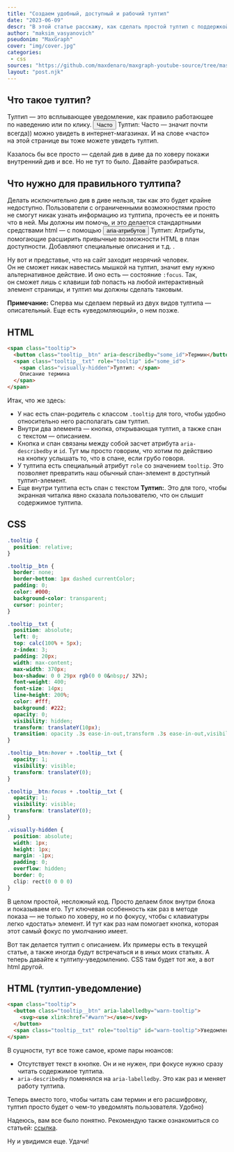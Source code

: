 ```yaml
---
title: "Создаем удобный, доступный и рабочий тултип"
date: "2023-06-09"
descr: "В этой статье расскажу, как сделать простой тултип с поддержкой доступности на HTML и CSS"
author: "maksim_vasyanovich"
pseudonim: "MaxGraph"
cover: "img/cover.jpg"
categories:
 - css
sources: "https://github.com/maxdenaro/maxgraph-youtube-source/tree/master/%D0%A1%D0%BE%D0%B7%D0%B4%D0%B0%D0%B5%D0%BC%20%D1%83%D0%B4%D0%BE%D0%B1%D0%BD%D1%8B%D0%B9%2C%20%D0%B4%D0%BE%D1%81%D1%82%D1%83%D0%BF%D0%BD%D1%8B%D0%B9%20%D0%B8%20%D1%80%D0%B0%D0%B1%D0%BE%D1%87%D0%B8%D0%B9%20%D1%82%D1%83%D0%BB%D1%82%D0%B8%D0%BF"
layout: "post.njk"
---
```


## Что такое тултип?

Тултип&nbsp;&mdash; это всплывающее уведомление, как правило работающее по&nbsp;наведению или по&nbsp;клику.
<span class="tooltip">
  <button class="tooltip__btn" aria-describedby="one">Часто</button>
  <span class="tooltip__txt" role="tooltip" id="one">
    <span class="visually-hidden">Тултип: </span>
    Часто&nbsp;&mdash; значит почти всегда))
  </span>
</span> можно увидеть в&nbsp;интернет-магазинах.
И&nbsp;на&nbsp;слове &laquo;часто&raquo; на&nbsp;этой странице вы&nbsp;тоже можете увидеть тултип.

Казалось&nbsp;бы все просто&nbsp;&mdash; сделай див в&nbsp;диве да&nbsp;по&nbsp;ховеру покажи внутренний див и&nbsp;все. Но&nbsp;не&nbsp;тут то&nbsp;было. Давайте разбираться.

## Что нужно для правильного тултипа?

Делать исключительно див в&nbsp;диве нельзя, так как это будет крайне недоступно. Пользователи с&nbsp;ограниченными возможностями просто не&nbsp;смогут никак узнать информацию из&nbsp;тултипа, прочесть ее&nbsp;и&nbsp;понять что в&nbsp;ней. Мы&nbsp;должны им&nbsp;помочь, и&nbsp;это делается стандартными средствами html&nbsp;&mdash; с&nbsp;помощью
<span class="tooltip">
  <button class="tooltip__btn" aria-describedby="two">aria-атрибутов</button>
  <span class="tooltip__txt" role="tooltip" id="two">
    <span class="visually-hidden">Тултип: </span>
    Атрибуты, помогающие расширить привычные возможности HTML&nbsp;в план доступности. Добавляют специальные описания и&nbsp;т.д.
  </span>
</span>.

Ну&nbsp;вот и&nbsp;представье, что на&nbsp;сайт заходит незрячий человек. Он&nbsp;не&nbsp;сможет никак навестись мышкой на&nbsp;тултип, значит ему нужно альтернативное действие. И&nbsp;оно есть&nbsp;&mdash; состояние `:focus`. Так, он&nbsp;сможет лишь с&nbsp;клавиши _tab_ попасть на&nbsp;любой интерактивный элемент страницы, и&nbsp;тултип мы&nbsp;должны сделать таковым.

<div class="note">
  <p>
    <strong>Примечание:</strong>
    Сперва мы&nbsp;сделаем первый из&nbsp;двух видов тултипа&nbsp;&mdash; описательный. Еще есть &laquo;уведомляющий&raquo;, о&nbsp;нем позже.
  </p>
</div>

## HTML

``` html
<span class="tooltip">
  <button class="tooltip__btn" aria-describedby="some_id">Термин</button>
  <span class="tooltip__txt" role="tooltip" id="some_id">
    <span class="visually-hidden">Тултип: </span>
    Описание термина
  </span>
</span>
```

Итак, что&nbsp;же здесь:
* У&nbsp;нас есть спан-родитель с&nbsp;классом `.tooltip` для того, чтобы удобно относительно него располагать сам тултип.
* Внутри два элемента&nbsp;&mdash; кнопка, открывающая тултип, а&nbsp;также спан с&nbsp;текстом&nbsp;&mdash; описанием.
* Кнопка и&nbsp;спан связаны между собой засчет атрибута `aria-describedby` и `id`. Тут мы&nbsp;просто говорим, что хотим по&nbsp;действию на&nbsp;кнопку услышать&nbsp;то, что в&nbsp;спане, если грубо говоря.
* У&nbsp;тултипа есть специальный атрибут `role` со&nbsp;значением `tooltip`. Это позволяет превратить наш обычный спан-элемент в&nbsp;доступный тултип-элемент.
* Еще внутри тултипа есть спан с&nbsp;текстом __Тултип:__. Это для того, чтобы экранная читалка явно сказала пользователю, что он&nbsp;слышит содержимое тултипа.

## CSS

``` css
.tooltip {
  position: relative;
}

.tooltip__btn {
  border: none;
  border-bottom: 1px dashed currentColor;
  padding: 0;
  color: #000;
  background-color: transparent;
  cursor: pointer;
}

.tooltip__txt {
  position: absolute;
  left: 0;
  top: calc(100% + 5px);
  z-index: 3;
  padding: 20px;
  width: max-content;
  max-width: 370px;
  box-shadow: 0 0 29px rgb(0 0 0&nbsp;/ 32%);
  font-weight: 400;
  font-size: 14px;
  line-height: 200%;
  color: #fff;
  background: #222;
  opacity: 0;
  visibility: hidden;
  transform: translateY(10px);
  transition: opacity .3s ease-in-out,transform .3s ease-in-out,visibility .3s ease-in-out;
}

.tooltip__btn:hover + .tooltip__txt {
  opacity: 1;
  visibility: visible;
  transform: translateY(0);
}

.tooltip__btn:focus + .tooltip__txt {
  opacity: 1;
  visibility: visible;
  transform: translateY(0);
}

.visually-hidden {
  position: absolute;
  width: 1px;
  height: 1px;
  margin: -1px;
  padding: 0;
  overflow: hidden;
  border: 0;
  clip: rect(0 0 0 0)
}
```

В&nbsp;целом простой, несложный код. Просто делаем блок внутри блока и&nbsp;показываем его. Тут ключевая особенность как раз в&nbsp;методе показа&nbsp;&mdash; не&nbsp;только по&nbsp;ховеру, но&nbsp;и&nbsp;по&nbsp;фокусу, чтобы с&nbsp;клавиатуры легко &laquo;достать&raquo; элемент. И&nbsp;тут как раз нам помогает кнопка, которая этот самый фокус по&nbsp;умолчанию имеет.

Вот так делается тултип с описанием. Их примеры есть в текущей статье, а также иногда будут встречаться и в иных моих статьях.
А теперь давайте к тултипу-уведомлению. CSS там будет тот же, а вот html другой.

## HTML (тултип-уведомление)

``` html
<span class="tooltip">
  <button class="tooltip__btn" aria-labelledby="warn-tooltip">
    <svg><use xlink:href="#warn"></use></svg>
  </button>
  <span class="tooltip__txt" role="tooltip" id="warn-tooltip">Уведомление!</span>
</span>
```

В сущности, тут все тоже самое, кроме пары нюансов:
* Отсутствует текст в кнопке. Он и не нужен, при фокусе нужно сразу читать содержимое тултипа.
* `aria-describedby` поменялся на `aria-labelledby`. Это как раз и меняет работу тултипа.

Теперь вместо того, чтобы читать сам термин и его расшифровку, тултип просто будет о чем-то уведомлять пользователя. Удобно)

Надеюсь, вам все было понятно. Рекомендую также ознакомиться со статьей: <a href="https://inclusive-components.design/tooltips-toggletips/" target="_blank">ссылка</a>.

Ну и увидимся еще. Удачи!
